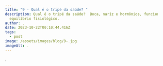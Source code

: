 ```yaml
---
title: "9 - Qual é o tripé da saúde? "
description: Qual é o tripé da saúde?  Boca, nariz e hormônios, funcionando em
  equilíbrio fisiológico.
author: .
date: 2023-10-22T00:10:44.416Z
tags:
  - post
image: /assets/images/blog/9-.jpg
imageAlt: .
---
```

.